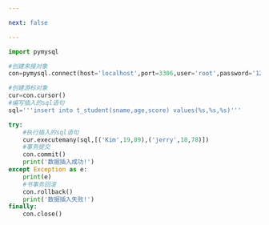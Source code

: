 ```yaml
---

next: false

---
```




<BlogInfo id="705" title="10.操作MySQL数据库插入多条数据" author="白日梦想猿" pv=0 read_times=0 pre_cost_time="0分23秒" category="数据库编程" tag_list="['数据库编程']" create_time="2020.07.09 15:59:43" update_time="2020.10.22 16:13:41" />

```python
import pymysql

#创建来接对象
con=pymysql.connect(host='localhost',port=3306,user='root',password='123456',database='python_db')

#创建游标对象
cur=con.cursor()
#编写插入的sql语句
sql='''insert into t_student(sname,age,score) values(%s,%s,%s)'''

try:
    #执行插入的sql语句
    cur.executemany(sql,[('Kim',19,89),('jerry',18,78)])
    #事务提交
    con.commit()
    print('数据插入成功!')
except Exception as e:
    print(e)
    #书事务回滚
    con.rollback()
    print('数据插入失败!')
finally:
    con.close()
```



<ActionBox />
